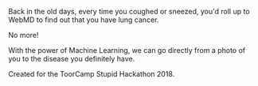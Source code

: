 Back in the old days, every time you coughed or sneezed, you'd roll up to WebMD to find out that you have lung cancer.

No more!

With the power of Machine Learning, we can go directly from a photo of you to the disease you definitely have.

Created for the ToorCamp Stupid Hackathon 2018.
